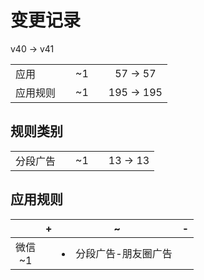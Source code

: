 # 变更记录

v40 -> v41

||||||
|-|:-:|:-:|:-:|:-:|
|应用||~1||57 -> 57|
|应用规则||~1||195 -> 195|

## 规则类别

||||||
|-|:-:|:-:|:-:|:-:|
|分段广告||~1||13 -> 13|

## 应用规则

||+|~|-|
|:-:|-|-|-|
|微信<br>~1||<li>分段广告-朋友圈广告||
